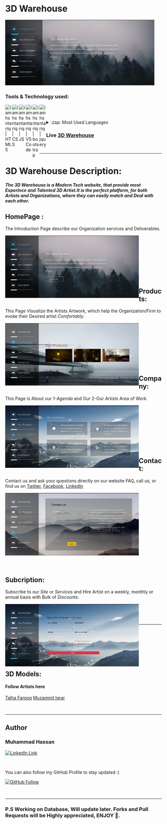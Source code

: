 # 3D Warehouse

<img alt="GIF" src="img/homepage.JPG" width="480" height="210"/>

<br>

### Tools & Technology used:

<img align="left" alt="iamhsntariq | HTML5" width=22px src="https://cdn.jsdelivr.net/npm/simple-icons@v3/icons/html5.svg">
<img align="left" alt="iamhsntariq | CSS" width=22px src="https://cdn.jsdelivr.net/npm/simple-icons@v3/icons/css3.svg">
<img align="left" alt="iamhsntariq | JS" width=22px src="https://cdn.jsdelivr.net/npm/simple-icons@v3/icons/javascript.svg">
<img align="left" alt="iamhsntariq | VS Code" width=22px src="https://cdn.jsdelivr.net/npm/simple-icons@v3/icons/visualstudio.svg">
<img align="left" alt="iamhsntariq | bootstrap" width=22px src="https://cdn.jsdelivr.net/npm/simple-icons@v3/icons/bootstrap.svg">
<img align="left" alt="iamhsntariq | jquery" width=22px src="https://cdn.jsdelivr.net/npm/simple-icons@v3/icons/jquery.svg">

<br><br>

<details>
  <summary>:zap: Most Used Languages</summary>

  [![Top Langs](https://github-readme-stats.vercel.app/api/top-langs/?username=iamhsntariq05)]

</details>

### Live [3D Warehouse](https://trusting-goodall-caa1ac.netlify.app/)

<br><hr>

# 3D Warehouse Description:

##### The 3D Warehouse is a *Modern Tech* website, that provide most *Experince* and *Talented* 3D Artist.It is the perfect platform, for both Artists and Organizations, where they can easily match and Deal with each other.  

## HomePage :

The Introduction Page describe our Organization services and Deliverables.

<img align = "left" alt="GIF" src="img/homepage.JPG" width="430" height="200"/>
<br>
<br>
<br>
<br>
<br>
<br>
<br>
<br>


## Products:
This Page *Visualize* the Artists Artwork, which help the Organization/Firm to evoke their Desired artist *Comfortably*.

<img align = "left" alt="GIF" src="img/OProduct.JPG" width="430" height="200"/>

<br>
<br>
<br>
<br>
<br>
<br>
<br>
<br>


## Company:
This Page is About our 1-*Agenda* and Our 2-Our *Artists* Area of Work

<img align = "left" alt="GIF" src="img/Company.JPG" width="430" height="200"/>

<br>
<br>
<br>
<br>
<br>
<br>
<br>
<br>


## Contact:

Contact us and ask your questions directly on our website FAQ, call us, or find us on [Twitter][tweet], [Facebook][facebook], [LinkedIn][LinkedIn]

<img alt="GIF" src="img/Contact.JPG" width="430" height="200"/>



<br>
<br>
<br>


## Subcription:
Subscribe to our *Site* or *Services* and Hire Artist on a weekly, monthly or annual basis with Bulk of *Discounts*.

<img align = "left" alt="GIF" src="img/Subcript.JPG" width="430" height="200"/>

<br><br><br><hr><br>
<br>
<br>
<br>
<br>
<br>


## 3D Models:

#### Follow Artists here 
[Talha Farooq][Talha]
[Muzammil Iqrar][Muzimil]

<br>
<hr>

## Author
### Muhammad Hassan 

[![LinkedIn Link](https://img.shields.io/badge/Connect-Hsn-blue.svg?logo=linkedin&longCache=true&style=social&label=Connect
)](https://www.linkedin.com/in/hassan-tariq-a290441b3/)

<br>

You can also follow my GitHub Profile to stay updated :)

[![GitHub Follow](https://img.shields.io/badge/Connect-Hsn-blue.svg?logo=Github&longCache=true&style=social&label=Follow
)](https://github.com/iamhsntariq05)

<br>
<hr>

### P.S Working on Database, Will update later. Forks and Pull Requests will be Highly appreciated, **ENJOY** 💚.



[Talha]:https://www.artstation.com/talhafarooq
[Muzimil]: https://www.artstation.com/sicario07
[tweet]: https://twitter.com/iamhsntariq
[facebook]: https://www.facebook.com/profile.php?id=100006704356942
[LinkedIn]: https://www.linkedin.com/in/hassan-tariq-a290441b3/


